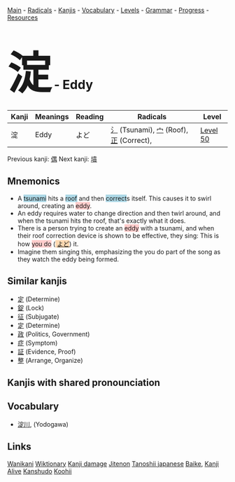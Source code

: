 <style> bigfont {font-size: 100px}</style>
[Main](../README.md) -
[Radicals](../radicals.md) -
[Kanjis](../kanjis.md) -
[Vocabulary](../vocabulary.md) -
[Levels](../levels.md) -
[Grammar](../grammar.md) - 
[Progress](../progress.md) -
[Resources](../resources.md)
# <bigfont> 淀</bigfont> - Eddy 

| Kanji | Meanings | Reading | Radicals | Level |
| --- | --- | --- | --- | --- |
| 淀 | Eddy | よど | [氵](../radicals/氵.md) (Tsunami), [宀](../radicals/宀.md) (Roof), [正](../radicals/正.md) (Correct),  | [Level 50](../levels/wk_level50.md) |

Previous kanji: [偶](偶.md) Next kanji: [墳](墳.md) 

## Mnemonics
 * A <span style="background-color:#ADD8E6"> tsunami</span> hits a <span style="background-color:#ADD8E6"> roof</span> and then <span style="background-color:#ADD8E6"> correct</span>s itself. This causes it to swirl around, creating an <span style="background-color:#ffcccb"> eddy</span>.
* An eddy requires water to change direction and then twirl around, and when the tsunami hits the roof, that's exactly what it does.
* There is a person trying to create an <span style="background-color:#ffcccb"> eddy</span> with a tsunami, and when their roof correction device is shown to be effective, they sing: This is how <span style="background-color:#ffcccb"> you do</span> (<span style="background-color:#fed8b1"> [よど](https://jisho.org/search/よど)</span>) it.
* Imagine them singing this, emphasizing the you do part of the song as they watch the eddy being formed.


## Similar kanjis
 * [定](定.md) (Determine)
* [錠](錠.md) (Lock)
* [征](征.md) (Subjugate)
* [定](定.md) (Determine)
* [政](政.md) (Politics, Government)
* [症](症.md) (Symptom)
* [証](証.md) (Evidence, Proof)
* [整](整.md) (Arrange, Organize)



## Kanjis with shared pronounciation
 


## Vocabulary
 * [淀川](../vocabulary/淀.md), (Yodogawa)




## Links 


[Wanikani](https://www.wanikani.com/kanji/淀)
[Wiktionary](https://en.wiktionary.org/wiki/淀)
[Kanji damage](http://www.kanjidamage.com/kanji/search?utf8=✓&q=淀)
[Jitenon](https://jitenon.com/kanji/淀)
[Tanoshii japanese](https://www.tanoshiijapanese.com/dictionary/kanji.cfm?k=淀)
[Baike](https://baike.baidu.com/item/淀),
[Kanji Alive](https://app.kanjialive.com/淀)
[Kanshudo](https://www.kanshudo.com/searchmn?q=淀)
[Koohii](https://kanji.koohii.com/study/kanji/淀)
